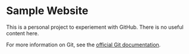 # Sample Website

This is a personal project to experiement with GitHub.  There is no useful content here.

For more information on Git, see the
[official Git documentation](https://git-scm.com/).